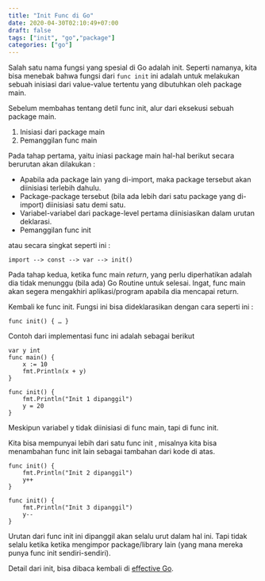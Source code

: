 ```yaml
---
title: "Init Func di Go"
date: 2020-04-30T02:10:49+07:00
draft: false
tags: ["init", "go","package"]
categories: ["go"]
---
```


Salah satu nama fungsi yang spesial di Go adalah init. Seperti namanya, kita bisa menebak bahwa fungsi dari `func init` ini adalah untuk melakukan sebuah inisiasi dari value-value tertentu yang dibutuhkan oleh package main.

Sebelum membahas tentang detil func init, alur dari eksekusi sebuah package main.
1. Inisiasi dari package main
2. Pemanggilan func main

Pada tahap pertama, yaitu iniasi package main hal-hal berikut secara berurutan akan dilakukan :
- Apabila ada package lain yang di-import, maka package tersebut akan diinisiasi terlebih dahulu.
- Package-package tersebut (bila ada lebih dari satu package yang di-import) diinisiasi satu demi satu.
- Variabel-variabel dari package-level pertama diinisiasikan dalam urutan deklarasi.
- Pemanggilan func init

atau secara singkat seperti ini :

`import --> const --> var --> init()`

Pada tahap kedua, ketika func main _return_, yang perlu diperhatikan adalah dia tidak menunggu (bila ada) Go Routine untuk selesai. Ingat, func main akan segera mengakhiri aplikasi/program apabila dia mencapai return.

Kembali ke func init. Fungsi ini bisa dideklarasikan dengan cara seperti ini :

    func init() { … }

Contoh dari implementasi func ini adalah sebagai berikut 

    var y int
    func main() {
        x := 10
        fmt.Println(x + y)
    }

    func init() {
        fmt.Println("Init 1 dipanggil")
        y = 20
    }

Meskipun variabel y tidak diinisiasi di func main, tapi di func init.

Kita bisa mempunyai lebih dari satu func init , misalnya kita bisa menambahan func init lain sebagai tambahan dari kode di atas.

    func init() {
        fmt.Println("Init 2 dipanggil")
        y++
    }

    func init() {
        fmt.Println("Init 3 dipanggil")
        y--
    }

Urutan dari func init ini dipanggil akan selalu urut dalam hal ini. Tapi tidak selalu ketika ketika mengimpor package/library lain (yang mana mereka punya func init sendiri-sendiri).



Detail dari init, bisa dibaca kembali di [effective Go](https://golang.org/doc/effective_go.html#init).